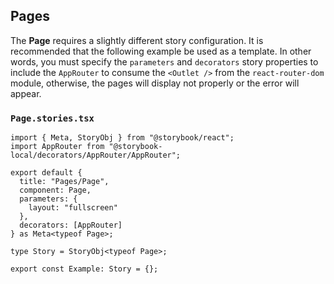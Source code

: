 ## Pages

The **Page** requires a slightly different story configuration.
It is recommended that the following example be used as a template.
In other words, you must specify the `parameters` and `decorators` story properties
to include the `AppRouter` to consume the `<Outlet />` from the `react-router-dom` module,
otherwise, the pages will display not properly or the error will appear.

### `Page.stories.tsx`

```tsx
import { Meta, StoryObj } from "@storybook/react";
import AppRouter from "@storybook-local/decorators/AppRouter/AppRouter";

export default {
  title: "Pages/Page",
  component: Page,
  parameters: {
    layout: "fullscreen"
  },
  decorators: [AppRouter]
} as Meta<typeof Page>;

type Story = StoryObj<typeof Page>;

export const Example: Story = {};
```
